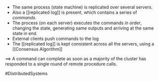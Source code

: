 
- The same process (state machine) is replicated over several servers.
- Also a [[replicated log]] is present, which contains a series of *commands*.
- The process (on each server) executes the commands *in order*, changing the state, generating same outputs and arriving at the same state in end.
- External clients push commands to the log
- The [[replicated log]] is kept consistent across all the servers, using a [[Consensus Algorithm]]


==> A command can complete as soon as a majority of the cluster has responded to a single round of remote procedure calls.




#DistributedSystems 